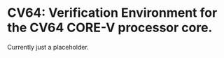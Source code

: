 # CV64: Verification Environment for the CV64 CORE-V processor core.

Currently just a placeholder.

